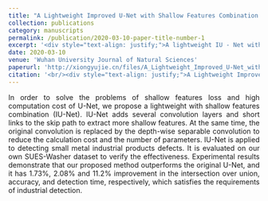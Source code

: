 ```yaml
---
title: "A Lightweight Improved U-Net with Shallow Features Combination and Its Application to Defect Detection"
collection: publications
category: manuscripts
permalink: /publication/2020-03-10-paper-title-number-1
excerpt: '<div style="text-align: justify;">A lightweight IU - Net with shallow features combination is proposed, reducing drawbacks, and is applied to detect small metal product defects, outperforming other methods.</div>'
date: 2020-03-10
venue: 'Wuhan University Journal of Natural Sciences'
paperurl: 'http://xiongyujie.cn/files/A_Lightweight_Improved_U-Net_with_Shallow_Features_Combination_and_Its_Application_to_Defect_Detection.pdf'
citation: '<br/><div style="text-align: justify;">A Lightweight Improved U-Net with Shallow Features Combination and Its Application to Defect Detection H. Wu, X.-K. Sun*, Y.-J. Xiong, Wuhan University Journal of Natural Sciences, 2020, 25 (5): 461-468</div>'
---
```


<div style="text-align: justify;">In order to solve the problems of shallow features loss and high computation cost of U-Net, we propose a lightweight with shallow features combination (IU-Net). IU-Net adds several convolution layers and short links to the skip path to extract more shallow features. At the same time, the original convolution is replaced by the depth-wise separable convolution to reduce the calculation cost and the number of parameters. IU-Net is applied to detecting small metal industrial products defects. It is evaluated on our own SUES-Washer dataset to verify the effectiveness. Experimental results demonstrate that our proposed method outperforms the original U-Net, and it has 1.73%, 2.08% and 11.2% improvement in the intersection over union, accuracy, and detection time, respectively, which satisfies the requirements of industrial detection.</div>

<br/>
